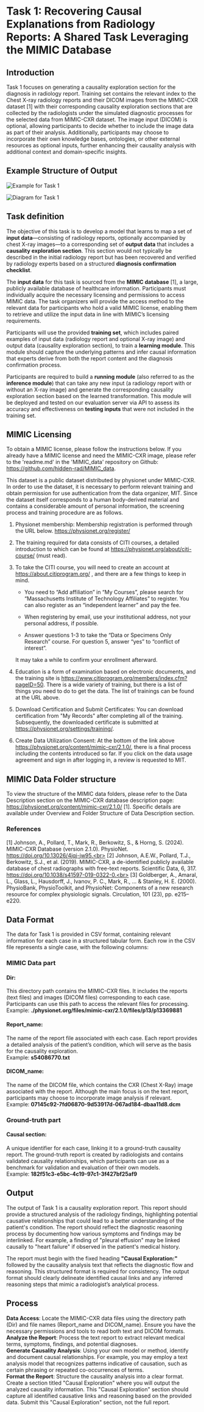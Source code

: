 # Task 1: Recovering Causal Explanations from Radiology Reports: A Shared Task Leveraging the MIMIC Database

## Introduction
Task 1 focuses on generating a causality exploration section for the diagnosis in radiology report. Training set contains the relevant index to the Chest X-ray radiology reports and their DICOM images from the MIMIC-CXR dataset [1] with their corresponding  causality exploration sections that are collected by the  radiologists under the simulated diagnostic processes for the selected data from MIMIC-CXR dataset. The image input (DICOM) is optional, allowing participants to decide whether to include the image data as part of their analysis. Additionally, participants may choose to incorporate their own knowledge bases, ontologies, or other external resources as optional inputs, further enhancing their causality analysis with additional context and domain-specific insights.

## Example Structure of Output

![Example for Task 1](./images/task1-sample.png "Task 1 Example Structure")

![Diagram for Task 1](./images/task1.png "Task 1 Overview")

## Task definition

The objective of this task is to develop a model that learns to map a set of **input data**—consisting of radiology reports, optionally accompanied by chest X-ray images—to a corresponding set of **output data** that includes a **causality exploration section**. This section would not typically be described in the initial radiology report but has been recovered and verified by radiology experts based on a structured **diagnosis confirmation checklist**.

The **input data** for this task is sourced from the **MIMIC database** [1], a large, publicly available database of healthcare information. Participants must individually acquire the necessary licensing and permissions to access MIMIC data. The task organizers will provide the access method to the relevant data for participants who hold a valid MIMIC license, enabling them to retrieve and utilize the input data in line with MIMIC’s licensing requirements.

Participants will use the provided **training set**, which includes paired examples of input data (radiology report and optional X-ray image) and output data (causality exploration section), to train a **learning module**. This module should capture the underlying patterns and infer causal information that experts derive from both the report content and the diagnosis confirmation process.

Participants are required to build a **running module** (also referred to as the **inference module**) that can take any new input (a radiology report with or without an X-ray image) and generate the corresponding causality exploration section based on the learned transformation. This module will be deployed and tested on our evaluation server via API to assess its accuracy and effectiveness on **testing inputs** that were not included in the training set.

## MIMIC Licensing

To obtain a MIMIC license, please follow the instructions below. If you already have a MIMIC license and need the MIMIC-CXR image, please refer to the 'readme.md' in the 'MIMIC_data' repository on Github: https://github.com/hidden-rad/MIMIC_data. 

This dataset is a public dataset distributed by physionet under MIMIC-CXR. In order to use the dataset, it is necessary to perform relevant training and obtain permission for use authentication from the data organizer, MIT. Since the dataset itself corresponds to a human body-derived material and contains a considerable amount of personal information, the screening process and training procedure are as follows.

1. Physionet membership: Membership registration is performed through the URL below. 
     https://physionet.org/register/ 

2. The training required for data consists of CITI courses, a detailed introduction to which can be found at https://physionet.org/about/citi-course/ (must read). 

3. To take the CITI course, you will need to create an account at https://about.citiprogram.org/ , and there are a few things to keep in mind.

     * You need to “Add affiliation” in “My Courses”, please search for “Massachusetts Institute of Technology Affiliates” to register. You can also register as an “independent learner” and pay the fee.

     * When registering by email, use your institutional address, not your personal address, if possible.

     * Answer questions 1-3 to take the “Data or Specimens Only Research” course. For question 5, answer “yes” to “conflict of interest”.

     It may take a while to confirm your enrollment afterward.

4. Education is a form of examination based on electronic documents, and the training site is https://www.citiprogram.org/members/index.cfm?pageID=50. There is a wide variety of training, but there is a list of things you need to do to get the data. The list of trainings can be found at the URL above.

5. Download Certification and Submit Certificates: You can download certification from "My Records" after completing all of the training. Subsequently, the downloaded certificate is submitted at https://physionet.org/settings/training/.

6. Create Data Utilization Consent: At the bottom of the link above https://physionet.org/content/mimic-cxr/2.1.0/, there is a final process including the contents introduced so far. If you click on the data usage agreement and sign in after logging in, a review is requested to MIT. 

## MIMIC Data Folder structure

To view the structure of the MIMIC data folders, please refer to the Data Description section on the MIMIC-CXR database description page: https://physionet.org/content/mimic-cxr/2.1.0/ [1]. Specific details are available under Overview and Folder Structure of Data Description section.

### References
[1] Johnson, A., Pollard, T., Mark, R., Berkowitz, S., & Horng, S. (2024). MIMIC-CXR Database (version 2.1.0). PhysioNet. https://doi.org/10.13026/4jqj-jw95.<br>
[2] Johnson, A.E.W., Pollard, T.J., Berkowitz, S.J., et al. (2019). MIMIC-CXR, a de-identified publicly available database of chest radiographs with free-text reports. Scientific Data, 6, 317. https://doi.org/10.1038/s41597-019-0322-0.<br>
[3] Goldberger, A., Amaral, L., Glass, L., Hausdorff, J., Ivanov, P. C., Mark, R., ... & Stanley, H. E. (2000). PhysioBank, PhysioToolkit, and PhysioNet: Components of a new research resource for complex physiologic signals. Circulation, 101 (23), pp. e215–e220.

## Data Format
The data for Task 1 is provided in CSV format, containing relevant information for each case in a structured tabular form. Each row in the CSV file represents a single case, with the following columns:

### MIMIC Data part
#### Dir: 
This directory path contains the MIMIC-CXR files. It includes the reports (text files) and images (DICOM files) corresponding to each case. Participants can use this path to access the relevant files for processing.<br>
Example: **./physionet.org/files/mimic-cxr/2.1.0/files/p13/p13369881**

#### Report_name: 
The name of the report file associated with each case. Each report provides a detailed analysis of the patient’s condition, which will serve as the basis for the causality exploration.<br>
Example: **s54086770.txt**

#### DICOM_name: 
The name of the DICOM file, which contains the CXR (Chest X-Ray) image associated with the report. Although the main focus is on the text report, participants may choose to incorporate image analysis if relevant.<br>
Example: **07145c92-7fd06870-9d53917d-067ad184-dbaa11d8.dcm**

### Ground-truth part
#### Causal section:
A unique identifier for each case, linking it to a ground-truth causality report. The ground-truth report is created by radiologists and contains validated causality relationships, which participants can use as a benchmark for validation and evaluation of their own models.<br>
Example: **182f51c3-e5bc-4c19-97c1-3f427bf25af9**

## Output
The output of Task 1 is a causality exploration report. This report should provide a structured analysis of the radiology findings, highlighting potential causative relationships that could lead to a better understanding of the patient's condition. The report should reflect the diagnostic reasoning process by documenting how various symptoms and findings may be interlinked. For example, a finding of "pleural effusion" may be linked causally to "heart failure" if observed in the patient's medical history.

The report must begin with the fixed heading **"Causal Exploration:"** followed by the causality analysis text that reflects the diagnostic flow and reasoning. This structured format is required for consistency. The output format should clearly delineate identified causal links and any inferred reasoning steps that mimic a radiologist’s analytical process.

## Process
**Data Access**: Locate the MIMIC-CXR data files using the directory path (Dir) and file names (Report_name and DICOM_name). Ensure you have the necessary permissions and tools to read both text and DICOM formats.<br>
**Analyze the Report**: Process the text report to extract relevant medical terms, symptoms, findings, and potential diagnoses.<br>
**Generate Causality Analysis**: Using your own model or method, identify and document causal relationships. For example, you may employ a text analysis model that recognizes patterns indicative of causation, such as certain phrasing or repeated co-occurrences of terms.<br>
**Format the Report**: Structure the causality analysis into a clear format. Create a section titled "Causal Exploration" where you will output the analyzed causality information. This "Causal Exploration" section should capture all identified causative links and reasoning based on the provided data. Submit this "Causal Exploration" section, not the full report.



